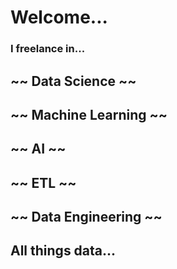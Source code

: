 # Welcome...

### I freelance in...

## ~~ Data Science ~~ 
## ~~ Machine Learning ~~
## ~~ AI ~~
## ~~ ETL ~~
## ~~ Data Engineering ~~
## All things data...
